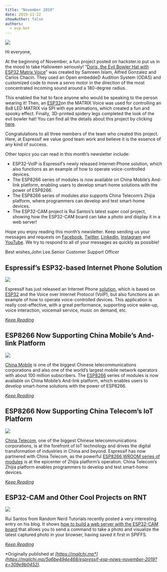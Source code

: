 ```yaml
---
title: "November 2019"
date: 2019-11-22
showAuthor: false
authors: 
  - esp-bot
---
```

![](img/november-1.webp)

Hi everyone,

At the beginning of November, a fun project posted on hackster.io put us in the mood to take Halloween seriously! “[Doris, the Evil Bowler Hat with ESP32 Matrix Voice](https://www.hackster.io/matrix-labs/doris-the-evil-bowler-hat-w-esp32-matrix-voice-a8cf86)” was created by Samreen Islam, Alfred Gonzalez and Carlos Chacin. They used an Open embeddeD Audition System (ODAS) and customized code to move a servo motor in the direction of the most concentrated incoming sound around a 180-degree radius.

This enabled the hat to face anyone who would be speaking to the person wearing it! Then, an [ESP32](https://www.espressif.com/en/products/hardware/esp32/overview)on the MATRIX Voice was used for controlling an 8x8 LED MATRIX via SPI with eye animations, which created a fun and spooky effect. Finally, 3D-printed spidery legs completed the look of the evil bowler hat! You can find all the details about this project by clicking [here](https://www.hackster.io/matrix-labs/doris-the-evil-bowler-hat-w-esp32-matrix-voice-a8cf86).

Congratulations to all three members of the team who created this project. Here, at Espressif we value good team work and believe it is the essence of any kind of success.

Other topics you can read in this month’s newsletter include:

- ESP32-VoIP is Espressif’s newly released Internet-Phone solution, which also functions as an example of how to operate voice-controlled devices.
- The ESP8266 series of modules is now available on China Mobile’s And-link platform, enabling users to develop smart-home solutions with the power of ESP8266.
- The ESP8266 series of modules also supports China Telecom’s Zhijia platform, where programmers can develop and test smart-home devices.
- The ESP32-CAM project is Rui Santos’s latest super cool project, showing how the ESP32-CAM board can take a photo and display it in a web server!

Hope you enjoy reading this month’s newsletter. Keep sending us your messages and requests on [Facebook](https://www.facebook.com/espressif/), [Twitter](https://twitter.com/EspressifSystem), [LinkedIn](https://www.linkedin.com/company/espressif-systems/), [Instagram](https://www.instagram.com/espressif_systems/) and [YouTube](https://www.youtube.com/channel/UCDBWNF7CJ2U5eLGT7o3rKog). We try to respond to all of your messages as quickly as possible!

Best wishes,John Lee.Senior Customer Support Officer

## Espressif’s ESP32-based Internet Phone Solution

![](img/november-2.webp)

Espressif has just released an Internet Phone [solution,](https://github.com/espressif/esp-adf/tree/master/examples/advanced_examples/voip) which is based on [ESP32](https://www.espressif.com/en/products/hardware/esp32/overview) and the Voice over Internet Protocol (VoIP), but also functions as an example of how to operate voice-controlled devices. This application is really cost-effective, with a great performance, supporting voice wake-up, voice interaction, voicemail service, music on demand, etc.

[*Keep Reading*](https://www.espressif.com/en/news/ESP32_VoIP)

## ESP8266 Now Supporting China Mobile’s And-link Platform

![](img/november-3.webp)

[China Mobile](https://www.cmi.chinamobile.com/en/front-page) is one of the biggest Chinese telecommunications corporations and also one of the world’s largest mobile network operators with about 100 million subscribers. The [ESP8266](https://www.espressif.com/en/products/hardware/esp8266ex/overview) series of modules is now available on China Mobile’s And-link platform, which enables users to develop smart-home solutions with the power of ESP8266.

[*Keep Reading*](https://www.espressif.com/en/news/ESP8266_on_And-link)

## ESP8266 Now Supporting China Telecom’s IoT Platform

![](img/november-4.webp)

[China Telecom](https://www.chinatelecomglobal.com/), one of the biggest Chinese telecommunications corporations, is at the forefront of IoT technology and drives the digital transformation of industries in China and beyond. Espressif has now partnered with China Telecom, as the powerful [ESP8266 WROOM series of modules](https://www.espressif.com/en/products/hardware/esp-wroom-02/overview) is at the epicenter of Zhijia platform’s operation. China Telecom’s Zhijia platform enables programmers to develop and test smart-home devices.

[*Keep Reading*](https://www.espressif.com/en/news/ESP8266_and_China_Telecom)

## ESP32-CAM and Other Cool Projects on RNT

![](img/november-5.webp)

Rui Santos from Random Nerd Tutorials recently posted a very interesting entry on his blog. It shows [how to build a web server with the ESP32-CAM board](https://randomnerdtutorials.com/esp32-cam-take-photo-display-web-server/) that allows you to send a command to take a photo and visualize the latest captured photo in your browser, having saved it first in SPIFFS.

[*Keep Reading*](https://www.espressif.com/en/news/ESP32_CAM)

*Originally published at *[*https://mailchi.mp*](https://mailchi.mp/5a6be494e468/espressif-esp-news-november-2019?e=309e9b0452)*.*
